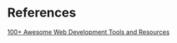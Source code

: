 # References

[100+ Awesome Web Development Tools and Resources](https://www.keycdn.com/blog/web-development-tools/)
